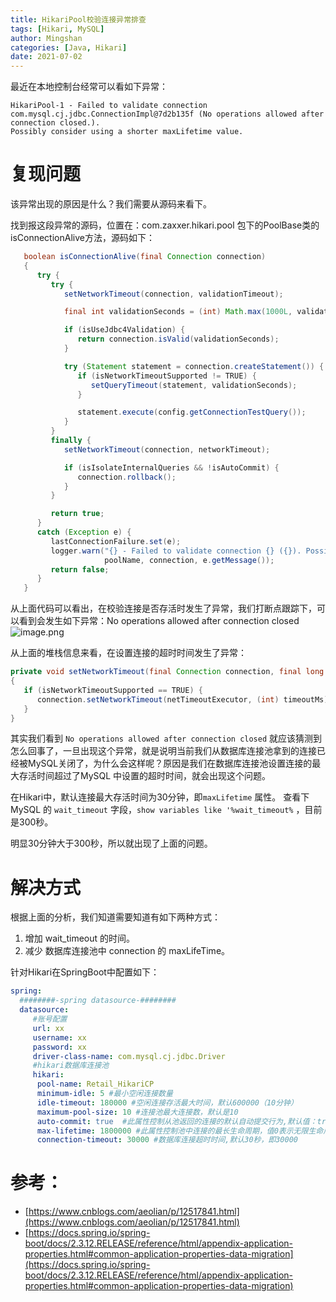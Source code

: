 ```yaml
---
title: HikariPool校验连接异常排查
tags: [Hikari, MySQL]
author: Mingshan
categories: [Java, Hikari]
date: 2021-07-02
---
```


最近在本地控制台经常可以看如下异常：
```
HikariPool-1 - Failed to validate connection com.mysql.cj.jdbc.ConnectionImpl@7d2b135f (No operations allowed after connection closed.).
Possibly consider using a shorter maxLifetime value.
```

<!-- more -->

# 复现问题


该异常出现的原因是什么？我们需要从源码来看下。


找到报这段异常的源码，位置在：com.zaxxer.hikari.pool 包下的PoolBase类的isConnectionAlive方法，源码如下：
```java
   boolean isConnectionAlive(final Connection connection)
   {
      try {
         try {
            setNetworkTimeout(connection, validationTimeout);

            final int validationSeconds = (int) Math.max(1000L, validationTimeout) / 1000;

            if (isUseJdbc4Validation) {
               return connection.isValid(validationSeconds);
            }

            try (Statement statement = connection.createStatement()) {
               if (isNetworkTimeoutSupported != TRUE) {
                  setQueryTimeout(statement, validationSeconds);
               }

               statement.execute(config.getConnectionTestQuery());
            }
         }
         finally {
            setNetworkTimeout(connection, networkTimeout);

            if (isIsolateInternalQueries && !isAutoCommit) {
               connection.rollback();
            }
         }

         return true;
      }
      catch (Exception e) {
         lastConnectionFailure.set(e);
         logger.warn("{} - Failed to validate connection {} ({}). Possibly consider using a shorter maxLifetime value.",
                     poolName, connection, e.getMessage());
         return false;
      }
   }
```
从上面代码可以看出，在校验连接是否存活时发生了异常，我们打断点跟踪下，可以看到会发生如下异常：No operations allowed after connection closed
![image.png](https://cdn.nlark.com/yuque/0/2021/png/189999/1625215708969-33448e13-a530-49bc-8e8e-7b3a37b2fa08.png#align=left&display=inline&height=625&margin=%5Bobject%20Object%5D&name=image.png&originHeight=625&originWidth=1430&size=217472&status=done&style=none&width=1430)


从上面的堆栈信息来看，在设置连接的超时时间发生了异常：
```java
private void setNetworkTimeout(final Connection connection, final long timeoutMs) throws SQLException
{
   if (isNetworkTimeoutSupported == TRUE) {
      connection.setNetworkTimeout(netTimeoutExecutor, (int) timeoutMs);
   }
}
```
其实我们看到 `No operations allowed after connection closed` 就应该猜测到怎么回事了，一旦出现这个异常，就是说明当前我们从数据库连接池拿到的连接已经被MySQL关闭了，为什么会这样呢？原因是我们在数据库连接池设置连接的最大存活时间超过了MySQL 中设置的超时时间，就会出现这个问题。


在Hikari中，默认连接最大存活时间为30分钟，即`maxLifetime` 属性。
查看下MySQL 的 `wait_timeout` 字段，`show variables like '%wait_timeout%` ，目前是300秒。


明显30分钟大于300秒，所以就出现了上面的问题。


# 解决方式


根据上面的分析，我们知道需要知道有如下两种方式：


1. 增加 wait_timeout 的时间。
1. 减少 数据库连接池中 connection 的 maxLifeTime。



针对Hikari在SpringBoot中配置如下：
```yaml
spring:
  ########-spring datasource-########
  datasource:
     #账号配置
     url: xx
     username: xx
     password: xx
     driver-class-name: com.mysql.cj.jdbc.Driver
     #hikari数据库连接池
     hikari:
      pool-name: Retail_HikariCP
      minimum-idle: 5 #最小空闲连接数量
      idle-timeout: 180000 #空闲连接存活最大时间，默认600000（10分钟）
      maximum-pool-size: 10 #连接池最大连接数，默认是10
      auto-commit: true  #此属性控制从池返回的连接的默认自动提交行为,默认值：true
      max-lifetime: 1800000 #此属性控制池中连接的最长生命周期，值0表示无限生命周期，默认1800000即30分钟
      connection-timeout: 30000 #数据库连接超时时间,默认30秒，即30000
```
# 参考：

- [https://www.cnblogs.com/aeolian/p/12517841.html](https://www.cnblogs.com/aeolian/p/12517841.html)
- [https://docs.spring.io/spring-boot/docs/2.3.12.RELEASE/reference/html/appendix-application-properties.html#common-application-properties-data-migration](https://docs.spring.io/spring-boot/docs/2.3.12.RELEASE/reference/html/appendix-application-properties.html#common-application-properties-data-migration)



